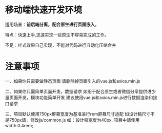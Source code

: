 # 移动端快速开发环境

适用场景：**前后端分离，配合原生进行页面嵌入**。

特点：快速上手,迅速实现一些原生不容易完成的工作。

不足：样式效果自己实现，不能对代码进行自动化压缩合并


# 注意事项
一、如果你只需要做静态页面
    请删除掉页面引入的vue.js和axios.min.js

二、如果你只需简单页面开发，数据请求
    如用于配合原生或者微信分享提供进少量页面开发，模块功能简单开发
    建议使用vue.js和axios.min.js进行数据渲染和接口请求

三、项目默认使用750px屏幕宽度为基准进行rem屏幕尺寸适配
    如设计稿尺寸不是750px请，修改js/common.js
    如：设计稿宽度为40px, 项目中请使用 width:0.4rem;



